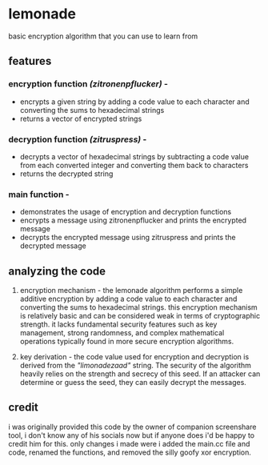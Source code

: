 # lemonade
basic encryption algorithm that you can use to learn from

## features 
### encryption function _(zitronenpflucker)_ - 
  * encrypts a given string by adding a code value to each character and converting the sums to hexadecimal strings
  * returns a vector of encrypted strings

### decryption function _(zitruspress)_ - 
  * decrypts a vector of hexadecimal strings by subtracting a code value from each converted integer and converting them back to characters
  * returns the decrypted string

### main function -
  * demonstrates the usage of encryption and decryption functions
  * encrypts a message using zitronenpflucker and prints the encrypted message
  * decrypts the encrypted message using zitruspress and prints the decrypted message

## analyzing the code

1. encryption mechanism - the lemonade algorithm performs a simple additive encryption by adding a code value to each character and converting the sums to hexadecimal strings. this encryption mechanism is relatively basic and can be considered weak in terms of cryptographic strength. it lacks fundamental security features such as key management, strong randomness, and complex mathematical operations typically found in more secure encryption algorithms.

2. key derivation - the code value used for encryption and decryption is derived from the _"limonadezaad"_ string. The security of the algorithm heavily relies on the strength and secrecy of this seed. If an attacker can determine or guess the seed, they can easily decrypt the messages. 

## credit

i was originally provided this code by the owner of companion screenshare tool, i don't know any of his socials now but if anyone does i'd be happy to credit him for this. only changes i made were i added the main.cc file and code, renamed the functions, and removed the silly goofy xor encryption.

